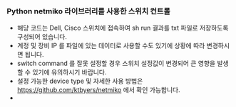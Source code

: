 ### Python netmiko 라이브러리를 사용한 스위치 컨트롤

* 해당 코드는 Dell, Cisco 스위치에 접속하여 sh run 결과를 txt 파일로 저장하도록 구성되어 있습니다.
* 계정 및 장비 IP 를 파일에 있는 데이터로 사용할 수도 있기에 상황에 따라 변경하시면 됩니다.
* switch command 를 잘못 설정할 경우 스위치 설정값이 변경되어 큰 영향을 발생할 수 있기에 유의하시기 바랍니다.
* 설정 가능한 device type 및 자세한 사용 방법은 https://github.com/ktbyers/netmiko 에서 확인 가능합니다.
* 
